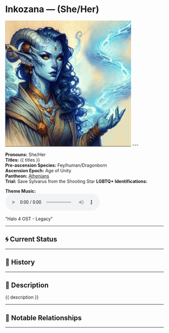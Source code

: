# Inkozana — (She/Her)

<!-- Optional -->
<img src="Inkozana.jpg" alt="Inkozana" width="400" />
---

**Pronouns:** She/Her  
**Titles:** {{ titles }}  
**Pre-ascension Species:** Fey/human/Dragonborn  
**Ascension Epoch:** Age of Unity  
**Pantheon:** [Athenians](../../pantheons/Athenians)  
**Trial:** Save Sylvarus from the Shooting Star
**LGBTQ+ Identifications:**   


**Theme Music:**  
<audio controls>
  <source src="Inkozana | Halo 4 OST - Legacy.mp4" type="audio/mpeg">
  Your browser does not support the audio element.
</audio>

"Halo 4 OST - Legacy"

---

## 🌀 Current Status


---

## 📜 History


---

## 🧠 Description
{{ description }}

---

## 🧩 Notable Relationships

---
